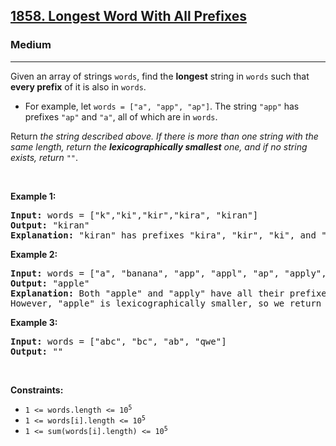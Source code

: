 <h2><a href="https://leetcode.com/problems/longest-word-with-all-prefixes/">1858. Longest Word With All Prefixes</a></h2><h3>Medium</h3><hr><div><p>Given an array of strings <code>words</code>, find the <strong>longest</strong> string in <code>words</code> such that <strong>every prefix</strong> of it is also in <code>words</code>.</p>

<ul>
	<li>For example, let <code>words = ["a", "app", "ap"]</code>. The string <code>"app"</code> has prefixes <code>"ap"</code> and <code>"a"</code>, all of which are in <code>words</code>.</li>
</ul>

<p>Return <em>the string described above. If there is more than one string with the same length, return the <strong>lexicographically smallest</strong> one, and if no string exists, return </em><code>""</code>.</p>

<p>&nbsp;</p>
<p><strong class="example">Example 1:</strong></p>

<pre><strong>Input:</strong> words = ["k","ki","kir","kira", "kiran"]
<strong>Output:</strong> "kiran"
<strong>Explanation:</strong> "kiran" has prefixes "kira", "kir", "ki", and "k", and all of them appear in words.
</pre>

<p><strong class="example">Example 2:</strong></p>

<pre><strong>Input:</strong> words = ["a", "banana", "app", "appl", "ap", "apply", "apple"]
<strong>Output:</strong> "apple"
<strong>Explanation:</strong> Both "apple" and "apply" have all their prefixes in words.
However, "apple" is lexicographically smaller, so we return that.
</pre>

<p><strong class="example">Example 3:</strong></p>

<pre><strong>Input:</strong> words = ["abc", "bc", "ab", "qwe"]
<strong>Output:</strong> ""
</pre>

<p>&nbsp;</p>
<p><strong>Constraints:</strong></p>

<ul>
	<li><code>1 &lt;= words.length &lt;= 10<sup>5</sup></code></li>
	<li><code>1 &lt;= words[i].length &lt;= 10<sup>5</sup></code></li>
	<li><code>1 &lt;= sum(words[i].length) &lt;= 10<sup>5</sup></code></li>
</ul></div>